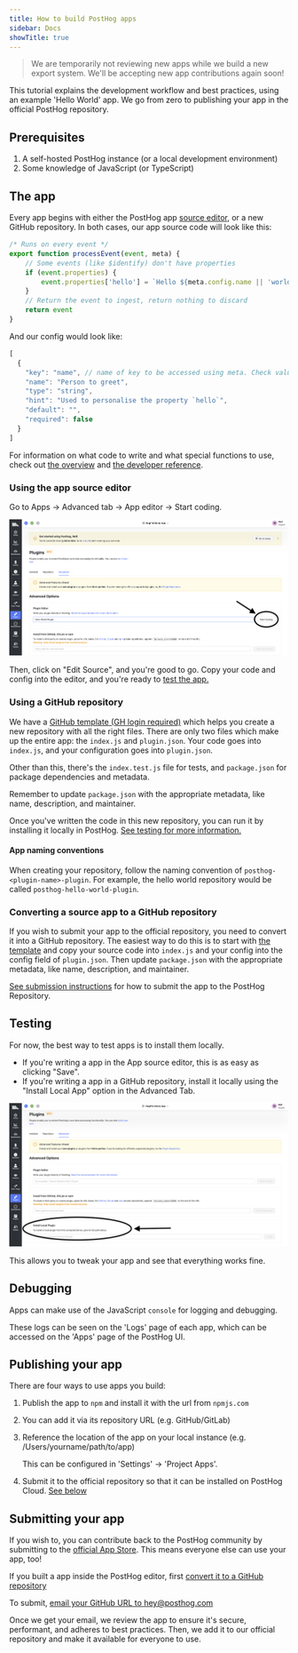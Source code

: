 ```yaml
---
title: How to build PostHog apps
sidebar: Docs
showTitle: true
---
```


> We are temporarily not reviewing new apps while we build a new export system. We'll be accepting new app contributions again soon!

This tutorial explains the development workflow and best practices, using an example 'Hello World' app. We go from zero to publishing your app in the official PostHog repository.

## Prerequisites

1. A self-hosted PostHog instance (or a local development environment)
1. Some knowledge of JavaScript (or TypeScript)

## The app

Every app begins with either the PostHog app [source editor](#using-the-plugin-source-editor), or a new GitHub repository. In both cases, our app source code will look like this:

```js
/* Runs on every event */
export function processEvent(event, meta) {
    // Some events (like $identify) don't have properties
    if (event.properties) {
        event.properties['hello'] = `Hello ${meta.config.name || 'world'}`
    }
    // Return the event to ingest, return nothing to discard  
    return event
}
```

And our config would look like:

```js
[
  {
    "key": "name", // name of key to be accessed using meta. Check value using `meta.config.name`
    "name": "Person to greet",
    "type": "string",
    "hint": "Used to personalise the property `hello`",
    "default": "",
    "required": false
  }
]
```

For information on what code to write and what special functions to use, check out [the overview](/docs/apps/build) and [the developer reference](/docs/apps/build/reference).

### Using the app source editor

Go to Apps -> Advanced tab -> App editor -> Start coding.

![App editor location](../../../images/plugins/plugin-editor-location.png)

Then, click on "Edit Source", and you're good to go. Copy your code and config into the editor, and you're ready to [test the app.](#testing)

### Using a GitHub repository

We have a [GitHub template (GH login required)](https://github.com/PostHog/posthog-plugin-starter-kit/generate) which helps you create a new repository with all the right files. There are only two files which make up the entire app: the `index.js` and `plugin.json`. Your code goes into `index.js`, and your configuration goes into `plugin.json`.

Other than this, there's the `index.test.js` file for tests, and `package.json` for package dependencies and metadata.

Remember to update `package.json` with the appropriate metadata, like name, description, and maintainer.

Once you've written the code in this new repository, you can run it by installing it locally in PostHog. [See testing for more information.](#testing)

#### App naming conventions

When creating your repository, follow the naming convention of `posthog-<plugin-name>-plugin`. For example, the hello world  repository would be called `posthog-hello-world-plugin`.

### Converting a source app to a GitHub repository

If you wish to submit your app to the official repository, you need to convert it into a GitHub repository. The easiest way to do this is to start with [the template](https://github.com/PostHog/posthog-plugin-starter-kit/generate) and copy your source code into `index.js` and your config into the config field of `plugin.json`. Then update `package.json` with the appropriate metadata, like name, description, and maintainer.

[See submission instructions](#submitting-your-plugin) for how to submit the app to the PostHog Repository.

## Testing

For now, the best way to test apps is to install them locally. 

- If you're writing a app in the App source editor, this is as easy as clicking "Save".
- If you're writing a app in a GitHub repository, install it locally using the "Install Local App" option in the Advanced Tab.

![Install app location](../../../images/plugins/install-plugin-location.png)

This allows you to tweak your app and see that everything works fine.

## Debugging

Apps can make use of the JavaScript `console` for logging and debugging. 

These logs can be seen on the 'Logs' page of each app, which can be accessed on the 'Apps' page of the PostHog UI.

## Publishing your app

There are four ways to use apps you build:

1. Publish the app to `npm` and install it with the url from `npmjs.com` 
1. You can add it via its repository URL (e.g. GitHub/GitLab)
1. Reference the location of the app on your local instance (e.g. /Users/yourname/path/to/app)  

    This can be configured in 'Settings' -> 'Project Apps'.
1. Submit it to the official repository so that it can be installed on PostHog Cloud. [See below](#submitting-your-plugin) 

## Submitting your app

If you wish to, you can contribute back to the PostHog community by submitting to the [official App Store](/apps). This means everyone else can use your app, too!

If you built a app inside the PostHog editor, first [convert it to a GitHub repository](#converting-a-source-plugin-to-a-github-repository)

To submit, [email your GitHub URL to hey@posthog.com](mailto:hey@posthog.com?subject=Submit%20Plugin%20to%20Repository&body=Plugin%20GitHub%20link%3A)

Once we get your email, we review the app to ensure it's secure, performant, and adheres to best practices. Then, we add it to our official repository and make it available for everyone to use.
